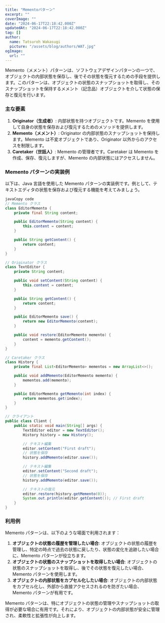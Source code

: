 ```yaml
---
title: "Mementoパターン"
excerpt: ""
coverImage: ""
date: "2024-06-17T22:18:42.000Z"
updatedAt: "2024-06-17T22:18:42.000Z"
tag: []
author:
  name: Tatsuroh Wakasugi
  picture: "/assets/blog/authors/WAT.jpg"
ogImage:
  url: ""
---
```


Memento（メメント）パターンは、ソフトウェアデザインパターンの一つで、オブジェクトの内部状態を保存し、後でその状態を復元するための手段を提供します。このパターンは、オブジェクトの状態のスナップショットを取得し、そのスナップショットを保持するメメント（記念品）オブジェクトを介して状態の保存と復元を行います。

### **主な要素**

1. **Originator（生成者）**: 内部状態を持つオブジェクトです。Memento を使用して自身の状態を保存および復元するためのメソッドを提供します。
2. **Memento（メメント）**: Originator の内部状態のスナップショットを保持します。Memento は不変オブジェクトであり、Originator 以外からのアクセスを制限します。
3. **Caretaker（世話人）**: Memento の管理者です。Caretaker は Memento を作成、保存、復元しますが、Memento の内部状態にはアクセスしません。

### **Memento パターンの実装例**

以下は、Java 言語を使用した Memento パターンの実装例です。例として、テキストエディタの状態を保存および復元する機能を考えてみましょう。

```java
javaCopy code
// Memento クラス
class EditorMemento {
    private final String content;

    public EditorMemento(String content) {
        this.content = content;
    }

    public String getContent() {
        return content;
    }
}

// Originator クラス
class TextEditor {
    private String content;

    public void setContent(String content) {
        this.content = content;
    }

    public String getContent() {
        return content;
    }

    public EditorMemento save() {
        return new EditorMemento(content);
    }

    public void restore(EditorMemento memento) {
        content = memento.getContent();
    }
}

// Caretaker クラス
class History {
    private final List<EditorMemento> mementos = new ArrayList<>();

    public void addMemento(EditorMemento memento) {
        mementos.add(memento);
    }

    public EditorMemento getMemento(int index) {
        return mementos.get(index);
    }
}

// クライアント
public class Client {
    public static void main(String[] args) {
        TextEditor editor = new TextEditor();
        History history = new History();

        // テキスト編集
        editor.setContent("First draft");
        // 状態を保存
        history.addMemento(editor.save());

        // テキスト編集
        editor.setContent("Second draft");
        // 状態を保存
        history.addMemento(editor.save());

        // テキストの復元
        editor.restore(history.getMemento(0));
        System.out.println(editor.getContent()); // First draft
    }
}

```

### **利用例**

Memento パターンは、以下のような場面で利用されます：

1. **オブジェクトの状態の履歴を管理したい場合**: オブジェクトの状態の履歴を管理し、特定の時点で過去の状態に戻したり、状態の変化を追跡したい場合に、Memento パターンが役立ちます。
2. **オブジェクトの状態のスナップショットを取得したい場合**: オブジェクトの状態のスナップショットを取得し、後でその状態を復元したい場合、Memento パターンを使用します。
3. **オブジェクトの内部状態をカプセル化したい場合**: オブジェクトの内部状態をカプセル化し、外部から直接アクセスされるのを防ぎたい場合、Memento パターンが有用です。

Memento パターンは、特にオブジェクトの状態の管理やスナップショットの取得が必要な場合に有用です。それにより、オブジェクトの内部状態が安全に管理され、柔軟性と拡張性が向上します。
